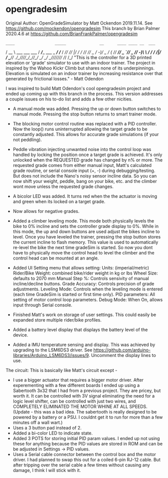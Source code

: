 # opengradesim
  Original Author: OpenGradeSimulator by Matt Ockendon 2019.11.14. See https://github.com/mockendon/opengradesim
  This branch by Brian Palmer 2020.4.6 at https://github.com/BrianFrankPalmer/opengradesim

    ____                  _____               __      ____ ____ __  ___
   / __ \ ___  ___  ___  / ___/____ ___ _ ___/ /___  / __//  _//  |/  /
  / /_/ // _ \/ -_)/ _ \/ (_ // __// _ `// _  // -_)_\ \ _/ / / /|_/ /
  \____// .__/\__//_//_/\___//_/   \___/ \___/ \__//___//___//_/  /_/
       /_/
  "This is the controller for a 3D printed elevation or 'grade' simulator to use with an indoor trainer.
  The project in inspired by the Wahoo Kickr Climb but shares none of its underpinnings.
  Elevation is simulated on an indoor trainer by increasing resistance over that generated by frictional
  losses." - Matt Odendon

  I was inspired to build Matt Odendon's cool opengradesim project and ended up coming up with this branch
  in the process. This version addresses a couple issues on his to-do list and adds a few other nicities.

  - A manual mode was added. Pressing the up or down button switches to manual mode. Pressing the stop button returns to smart trainer mode.
  - The blocking motor control routine was replaced with a PID controller. Now the loop() runs uninterrupted allowing the target grade
  to be constantly adjusted. This allows for accurate grade simulations (if your not peddling).
  - Peddle vibration injecting unwanted noise into the control loop was handled by locking the position once a target grade
  is achieved. It's only unlocked when the REQUESTED grade has changed by n% or more. The requested grade comes from either manual input,
  Matt's calculated grade routine,  or serial console input (+, -) during debugging/testing. But does not include the Nano's noisy sensor incline data.
  So you can now shift your weight, peddle, bang on your bike, etc. and the climber wont move unless the requested grade changes.
  - A bicolor LED was added. It turns red when the the actuator is moving and green when its locked on a target grade.
  - Now allows for negative grades.
  - Added a climber leveling mode. This mode both physically levels the bike to 0% incline and sets the controller grade
  display to 0%. While in this mode, the up and down buttons are used adjust the bikes incline to level. Once you have leveled the trainer, pressing
  the stop button stores the current incline to flash memory. This value is used to automatically re-level
  the bike the next time gradeSim is started. So now you dont have to physically move the control head to level the climber and the control
  head can be mounted at an angle.

  - Added UI Setting menu that allows setting:
      Units: (imperial/metric)
      Rider/Bike Weight: combined bike/rider weight in kg or lbs
      Wheel Size: defaults to 2070 mm
      Manual Step %: Controls sensivity of manual incline/decline buttons.
      Grade Accuracy: Controls precision of grade adjustments. 
      Leveling Mode: Controls when the leveling mode is entered (each time GradeSim is started or first time only).
      PID parameters: All setting of motor control loop parameters.
      Debug Mode: When On, allows input through Serial console. 
  
  - Finished Matt's work on storage of user settings. This could easily be expanded store multiple rider/bike profiles.
  - Added a battery level display that displays the battery level of the <CABLE> device.
  - Added a IMU temperature sensing and display.  This was achieved by upgrading to the LSM6DS3 driver. See
  https://github.com/arduino-libraries/Arduino_LSM6DS3/issues/9. Uncomment the display lines to use.

  The circuit: This is basically like Matt's circuit except -
  - I use a bigger actuator that requires a bigger motor driver. After experementing with a few different boards I ended up using a
  Sabertooth 3x32 that I had from a previous project. They are pricey, but worth it. It can be controlled with 3V signal eliminating the
  need for a logic level shifter, can be controlled with just two wires, and COMPLETELY ELIMINATED THE MOTOR WHINE AT ALL SPEEDS.
  (Update - this was a bad idea. The sabertooth is really designed to be powered by a battery or a PSU. I couldnt get it to run for more than a
  few minutes off a wall wart.)
  - Uses a 3 button pad instead of 2.
  - Added a bi-color LED to indicate state.
  - Added 3 POTS for storing initial PID param values. I ended up not using these for anything because the PID values are stored in ROM and can
  be be adjusted in Settings -> PID values.
  - Uses a Serial cable connector between the control box and the motor driver. I had planned to swap this out for a coiled 6-pin RJ-12 cable.
  But after tripping over the serial cable a few times without causing any damage, I think I will stick with it.
